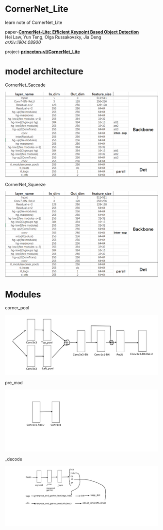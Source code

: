 # CornerNet_Lite
learn note of CornerNet_Lite

paper-[**CornerNet-Lite: Efficient Keypoint Based Object Detection**](https://arxiv.org/abs/1904.08900)  
Hei Law, Yun Teng, Olga Russakovsky, Jia Deng  
*arXiv:1904.08900* 

project-[**princeton-vl/CornerNet_Lite**](https://github.com/princeton-vl)

# model architecture

CornerNet_Saccade

![arch](https://github.com/tc-qaq/CornerNet_Lite/blob/master/saccade.png)

CornerNet_Squeeze

![arch](https://github.com/tc-qaq/CornerNet_Lite/blob/master/squeeze.jpg)

# Modules

corner_pool

![corner_pool](https://github.com/tc-qaq/CornerNet_Lite/blob/master/corner_pool.png)

pre_mod

![pre_mod](https://github.com/tc-qaq/CornerNet_Lite/blob/master/pre_mod.png)

_decode

![decode](https://github.com/tc-qaq/CornerNet_Lite/blob/master/decode.png)
